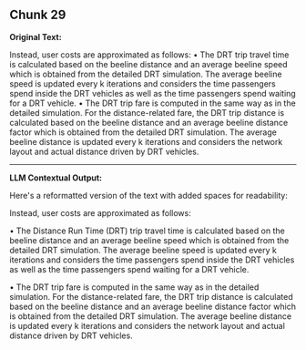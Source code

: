 ## Chunk 29

**Original Text:**

Instead, user costs are approximated as
follows:
• The DRT trip travel time is calculated based on the beeline distance and an average beeline speed which is obtained from the detailed DRT simulation. The average beeline speed is updated every k iterations and considers
the time passengers spend inside the DRT vehicles as well as the time passengers spend waiting for a DRT
vehicle. • The DRT trip fare is computed in the same way as in the detailed simulation. For the distance-related fare,
the DRT trip distance is calculated based on the beeline distance and an average beeline distance factor which
is obtained from the detailed DRT simulation. The average beeline distance is updated every k iterations and
considers the network layout and actual distance driven by DRT vehicles.

---

**LLM Contextual Output:**

Here's a reformatted version of the text with added spaces for readability:

Instead, user costs are approximated as follows:

• The Distance Run Time (DRT) trip travel time is calculated based on the beeline distance and an average beeline speed which is obtained from the detailed DRT simulation. The average beeline speed is updated every k iterations and considers
the time passengers spend inside the DRT vehicles as well as the time passengers spend waiting for a DRT vehicle.

• The DRT trip fare is computed in the same way as in the detailed simulation. For the distance-related fare,
the DRT trip distance is calculated based on the beeline distance and an average beeline distance factor which
is obtained from the detailed DRT simulation. The average beeline distance is updated every k iterations and
considers the network layout and actual distance driven by DRT vehicles.
